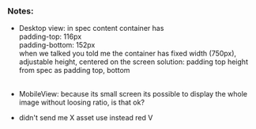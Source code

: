 ### Notes:

-  Desktop view: in spec content container has  
    padding-top: 116px  
    padding-bottom: 152px  
   when we talked you told me the container has fixed width (750px), adjustable height, centered on the screen
   solution: padding top height from spec as padding top, bottom
   <br/>
   <br/>
-  MobileView: because its small screen its possible to display the whole image without loosing ratio, is that ok?

-  didn't send me X asset use instead red V
